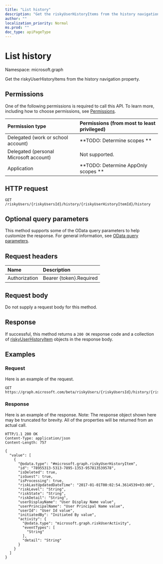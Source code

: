 ```yaml
---
title: "List history"
description: "Get the riskyUserHistoryItems from the history navigation property."
author: ""
localization_priority: Normal
ms.prod: ""
doc_type: apiPageType
---
```


# List history

Namespace: microsoft.graph

Get the riskyUserHistoryItems from the history navigation property.

## Permissions
One of the following permissions is required to call this API. To learn more, including how to choose permissions, see [Permissions](/concepts/permissions-reference.md).

|Permission type|Permissions (from most to least privileged)|
|:---|:---|
|Delegated (work or school account)|**TODO: Determine scopes **|
|Delegated (personal Microsoft account)|Not supported.|
|Application|**TODO: Determine AppOnly scopes **|

## HTTP request
<!-- {
  "blockType": "ignored"
}
-->
``` http
GET /riskyUsers/{riskyUsersId}/history/{riskyUserHistoryItemId}/history
```

## Optional query parameters
This method supports some of the OData query parameters to help customize the response. For general information, see [OData query parameters](/graph/query-parameters).

## Request headers
|Name|Description|
|:---|:---|
|Authorization|Bearer {token}.Required|

## Request body
Do not supply a request body for this method.

## Response
If successful, this method returns a `200 OK` response code and a collection of [riskyUserHistoryItem](../resources/riskyuserhistoryitem.md) objects in the response body.

## Examples

### Request
Here is an example of the request.
<!-- {
  "blockType": "request",
  "name": "get_riskyuserhistoryitem"
}
-->
``` http
GET https://graph.microsoft.com/beta/riskyUsers/{riskyUsersId}/history/{riskyUserHistoryItemId}/history
```

### Response
Here is an example of the response. Note: The response object shown here may be truncated for brevity. All of the properties will be returned from an actual call.
<!-- {
  "blockType": "response",
  "truncated": true,
  "@odata.type": "collection(microsoft.graph.riskyuserhistoryitem)"
}
-->
``` http
HTTP/1.1 200 OK
Content-Type: application/json
Content-Length: 757

{
  "value": [
    {
      "@odata.type": "#microsoft.graph.riskyUserHistoryItem",
      "id": "78955313-5313-7895-1353-957813539578",
      "isDeleted": true,
      "isGuest": true,
      "isProcessing": true,
      "riskLastUpdatedDateTime": "2017-01-01T00:02:54.3614539+03:00",
      "riskLevel": "String",
      "riskState": "String",
      "riskDetail": "String",
      "userDisplayName": "User Display Name value",
      "userPrincipalName": "User Principal Name value",
      "userId": "User Id value",
      "initiatedBy": "Initiated By value",
      "activity": {
        "@odata.type": "microsoft.graph.riskUserActivity",
        "eventTypes": [
          "String"
        ],
        "detail": "String"
      }
    }
  ]
}
```


